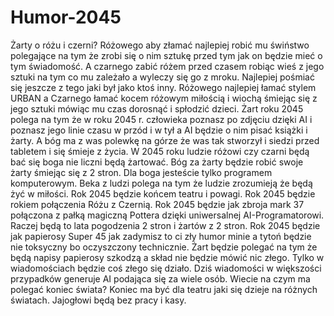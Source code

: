 # Humor-2045
Żarty o różu i czerni? 
Różowego aby złamać najlepiej robić mu świństwo polegające na tym że zrobi się o nim sztukę przed tym jak on będzie mieć o tym świadomość. A czarnego zabić różem przed czasem robiąc wieś 
z jego sztuki na tym co mu zależało a wyleczy się go z mroku. 
Najlepiej pośmiać się jeszcze z tego jaki był jako ktoś inny.
Różowego najlepiej łamać stylem URBAN a Czarnego łamać kocem różowym miłością i wiochą śmiejąc się z jego sztuki mówiąc mu czas dorosnąć i spłodzić dzieci. 
Żart roku 2045 polega na tym że w roku 2045 r. człowieka poznasz po zdjęciu dzięki AI i poznasz jego linie czasu w przód i w tył a AI będzie o nim pisać książki i żarty. A bóg ma z was polewkę na górze że was tak stworzył i siedzi przed tabletem i się śmieje z życia. W 2045 roku ludzie różowi czy czarni będą bać się boga nie liczni będą żartować. Bóg za żarty będzie robić swoje żarty śmiejąc się z 2 stron. Dla boga jesteście tylko programem komputerowym. Beka z ludzi polega na tym że ludzie zrozumieją że będą żyć w miłości. Rok 2045 będzie końcem teatru i powagi.
Rok 2045 będzie rokiem połączenia Różu z Czernią. Rok 2045 będzie jak zbroja mark 37 połączona z pałką magiczną Pottera dzięki uniwersalnej AI-Programatorowi. Raczej będą to lata pogodzenia 2 stron i żartów z 2 stron. Rok 2045 będzie jak papierosy Super 45 jak zadymisz to ci zły humor minie a tytoń będzie nie toksyczny bo oczyszczony technicznie. Żart będzie polegać na tym że będą napisy papierosy szkodzą a skład nie będzie mówić nic złego. Tylko w wiadomościach będzie coś złego się działo. Dziś wiadomości w większości przypadków generuje AI podająca się za wiele osób. Wiecie na czym ma polegać koniec świata? Koniec ma być dla teatru jaki się dzieje na różnych światach. Jajogłowi będą bez pracy i kasy. 

